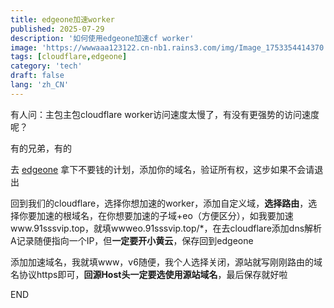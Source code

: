 ```yaml
---
title: edgeone加速worker
published: 2025-07-29
description: '如何使用edgeone加速cf worker'
image: 'https://wwwaaa123122.cn-nb1.rains3.com/img/Image_1753354414370.jpg'
tags: [cloudflare,edgeone]
category: 'tech'
draft: false 
lang: 'zh_CN'
---
```

有人问：主包主包cloudflare worker访问速度太慢了，有没有更强势的访问速度呢？

有的兄弟，有的

去 [edgeone](https://edgeone.ai/zh/get-free-plan) 拿下不要钱的计划，添加你的域名，验证所有权，这步如果不会请退出

回到我们的cloudflare，选择你想加速的worker，添加自定义域，**选择路由**，选择你要加速的根域名，在你想要加速的子域+eo（方便区分），如我要加速www.91sssvip.top，就填wwweo.91sssvip.top/\*，在去cloudflare添加dns解析A记录随便指向一个IP，但**一定要开小黄云**，保存回到edgeone

添加加速域名，我就填www，v6随便，我个人选择关闭，源站就写刚刚路由的域名协议https即可，**回源Host头一定要选使用源站域名**，最后保存就好啦

END
